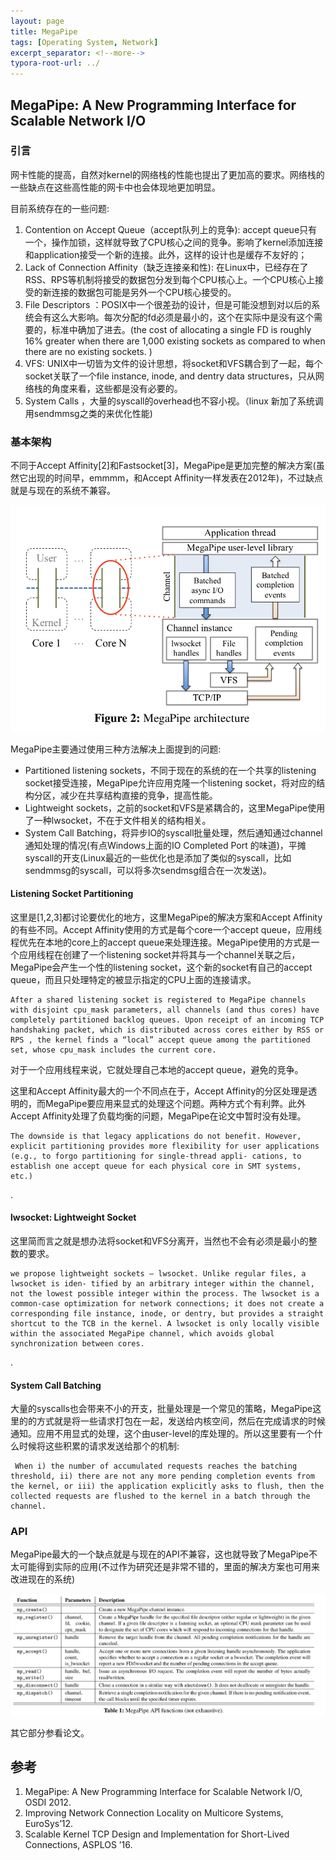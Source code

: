 ```yaml
---
layout: page
title: MegaPipe
tags: [Operating System, Network]
excerpt_separator: <!--more-->
typora-root-url: ../
---
```




## MegaPipe: A New Programming Interface for Scalable Network I/O 

### 引言

   网卡性能的提高，自然对kernel的网络栈的性能也提出了更加高的要求。网络栈的一些缺点在这些高性能的网卡中也会体现地更加明显。

  目前系统存在的一些问题:

1. Contention on Accept Queue（accept队列上的竞争): accept queue只有一个，操作加锁，这样就导致了CPU核心之间的竞争。影响了kernel添加连接和application接受一个新的连接。此外，这样的设计也是缓存不友好的；
2. Lack of Connection Affinity（缺乏连接亲和性): 在Linux中，已经存在了RSS、RPS等机制将接受的数据包分发到每个CPU核心上。一个CPU核心上接受的新连接的数据包可能是另外一个CPU核心接受的。
3. File Descriptors  ：POSIX中一个很差劲的设计，但是可能没想到对以后的系统会有这么大影响。每次分配的fd必须是最小的，这个在实际中是没有这个需要的，标准中确加了进去。(the cost of allocating a single FD is roughly 16% greater when there are 1,000 existing sockets as compared to when there are no existing sockets. )
4. VFS:  UNIX中一切皆为文件的设计思想，将socket和VFS耦合到了一起，每个socket关联了一个file instance, inode, and dentry data structures，只从网络栈的角度来看，这些都是没有必要的。
5. System Calls ，大量的syscall的overhead也不容小视。（linux 新加了系统调用sendmmsg之类的来优化性能)



### 基本架构

  不同于Accept Affinity[2]和Fastsocket[3]，MegaPipe是更加完整的解决方案(虽然它出现的时间早，emmmm，和Accept Affinity一样发表在2012年)，不过缺点就是与现在的系统不兼容。

 ![megapipe-arch](/assets/img/megapipe-arch.png)

  

MegaPipe主要通过使用三种方法解决上面提到的问题:

* Partitioned listening sockets，不同于现在的系统的在一个共享的listening socket接受连接，MegaPipe允许应用克隆一个listening socket，将对应的结构分区，减少在共享结构直接的竞争，提高性能。
* Lightweight sockets，之前的socket和VFS是紧耦合的，这里MegaPipe使用了一种lwsocket，不在于文件相关的结构相关。
* System Call Batching，将异步IO的syscall批量处理，然后通知通过channel通知处理的情况(有点Windows上面的IO Completed Port 的味道)，平摊syscall的开支(Linux最近的一些优化也是添加了类似的syscall，比如sendmmsg的syscall，可以将多次sendmsg组合在一次发送)。

>

#### Listening Socket Partitioning 

  这里是[1,2,3]都讨论要优化的地方，这里MegaPipe的解决方案和Accept Affinity的有些不同。Accept Affinity使用的方式是每个core一个accept queue，应用线程优先在本地的core上的accept queue来处理连接。MegaPipe使用的方式是一个应用线程在创建了一个listening socket并将其与一个channel关联之后，MegaPipe会产生一个性的listening socket，这个新的socket有自己的accept queue，而且只处理特定的被显示指定的CPU上面的连接请求。

```
After a shared listening socket is registered to MegaPipe channels with disjoint cpu_mask parameters, all channels (and thus cores) have completely partitioned backlog queues. Upon receipt of an incoming TCP handshaking packet, which is distributed across cores either by RSS or RPS , the kernel finds a “local” accept queue among the partitioned set, whose cpu_mask includes the current core.
```

对于一个应用线程来说，它就处理自己本地的accept queue，避免的竞争。

这里和Accept Affinity最大的一个不同点在于，Accept Affinity的分区处理是透明的，而MegaPipe要应用来显式的处理这个问题。两种方式个有利弊。此外Accept Affinity处理了负载均衡的问题，MegaPipe在论文中暂时没有处理。

```
The downside is that legacy applications do not benefit. However, explicit partitioning provides more flexibility for user applications (e.g., to forgo partitioning for single-thread appli- cations, to establish one accept queue for each physical core in SMT systems, etc.) 
```

.

>

#### lwsocket: Lightweight Socket 

  这里简而言之就是想办法将socket和VFS分离开，当然也不会有必须是最小的整数的要求。

```
we propose lightweight sockets – lwsocket. Unlike regular files, a lwsocket is iden- tified by an arbitrary integer within the channel, not the lowest possible integer within the process. The lwsocket is a common-case optimization for network connections; it does not create a corresponding file instance, inode, or dentry, but provides a straight shortcut to the TCB in the kernel. A lwsocket is only locally visible within the associated MegaPipe channel, which avoids global synchronization between cores.
```

.

>

#### System Call Batching 

  大量的syscalls也会带来不小的开支，批量处理是一个常见的策略，MegaPipe这里的的方式就是将一些请求打包在一起，发送给内核空间，然后在完成请求的时候通知。应用不用显式的处理，这个由user-level的库处理的。所以这里要有一个什么时候将这些积累的请求发送给那个的机制:

```
 When i) the number of accumulated requests reaches the batching threshold, ii) there are not any more pending completion events from the kernel, or iii) the application explicitly asks to flush, then the collected requests are flushed to the kernel in a batch through the channel. 
```

 



### API

  MegaPipe最大的一个缺点就是与现在的API不兼容，这也就导致了MegaPipe不太可能得到实际的应用(不过作为研究还是非常不错的，里面的解决方案也可用来改进现在的系统)

![megapipe-api](/assets/img/megapipe-api.png)

 

其它部分参看论文。



## 参考

1. MegaPipe: A New Programming Interface for Scalable Network I/O, OSDI 2012.
2. Improving Network Connection Locality on Multicore Systems, EuroSys’12.
3. Scalable Kernel TCP Design and Implementation for Short-Lived Connections, ASPLOS ’16.